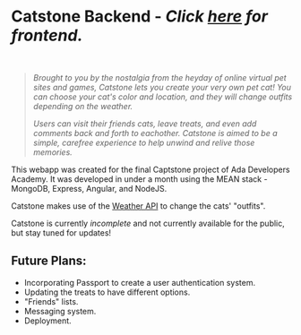 # Catstone Backend - *Click **[here](https://github.com/Philomena-Kelly/Catstone-front-end)** for frontend.*
<br>

> *Brought to you by the nostalgia from the heyday of online virtual pet sites and games, Catstone lets you create your very own pet cat! You can choose your cat's color and location, and they will change outfits depending on the weather.*
> 
> *Users can visit their friends cats, leave treats, and even add comments back and forth to eachother. Catstone is aimed to be a simple, carefree experience to help unwind and relive those memories.*

This webapp was created for the final Captstone project of Ada Developers Academy. It was developed in under a month using the MEAN stack - MongoDB, Express, Angular, and NodeJS. 

Catstone makes use of the [Weather API](https://www.weatherapi.com/) to change the cats' "outfits".

Catstone is currently *incomplete* and not currently available for the public, but stay tuned for updates!

## Future Plans:
* Incorporating Passport to create a user authentication system.
* Updating the treats to have different options.
* "Friends" lists.
* Messaging system.
* Deployment.
